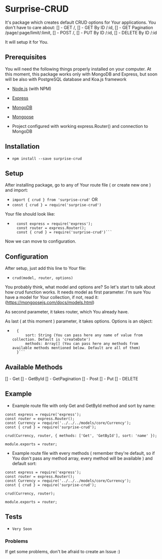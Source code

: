 # Surprise-CRUD

It's package which creates default CRUD options for Your applications. You don't have to care about:
[] - GET /,
[] - GET By ID /:id, 
[] - GET Pagination /page/:page/limit/:limit, 
[] - POST /, 
[] - PUT By ID /:id, 
[] - DELETE By ID /:id

It will setup it for You.

## Prerequisites

You will need the following things properly installed on your computer.
At this moment, this package works only with MongoDB and Express, but soon will be also with PostgreSQL database and Koa.js framework
* [Node.js](http://nodejs.org/) (with NPM)
* [Express](http://expressjs.com/)
* [MongoDB](http://mongodb.com/)
* [Mongoose](https://mongoosejs.com/)

* Project configured with working express.Router() and connection to MongoDB

## Installation

* `npm install --save surprise-crud`

## Setup
After installing package, go to any of Your route file ( or create new one ) and import: 
* `import { crud } from 'surprise-crud'`
OR 
* `const { crud } = require('surprise-crud')`

Your file should look like: 

* ```shell
	const express = require('express');
	const router = express.Router();
	const { crud } = require('surprise-crud')```

Now we can move to configuration.

## Configuration
After setup, just add this line to Your file: 
* `crud(model, router, options)`

You probably think, what model and options are? So let's start to talk about how crud function works.
It needs model as first parameter. I'm sure You have a model for Your collection, if not, read it: (https://mongoosejs.com/docs/models.html)

As second parameter, it takes router, which You already have.

As last ( at this moment ) parameter, it takes options. Options is an object: 
* ```shell
	{
		sort: String (You can pass here any name of value from collection. Default is 'createDate')
		methods: Array[] (You can pass here any methods from available methods mentioned below. Default are all of them)
	}```

## Available Methods
[] - Get
[] - GetById
[] - GetPagination
[] - Post
[] - Put
[] - DELETE

## Example
* Example route file with only Get and GetById method and sort by name: 

```
const express = require('express');
const router = express.Router();
const Currency = require('../../../models/core/Currency');
const { crud } = require('surprise-crud');

crud(Currency, router, { methods: ['Get', 'GetById'], sort: 'name' });

module.exports = router;
```

* Example route file with every methods ( remember they're default, so if You don't pass any method array, every method will be available ) and default sort: 

```
const express = require('express');
const router = express.Router();
const Currency = require('../../../models/core/Currency');
const { crud } = require('surprise-crud');

crud(Currency, router);

module.exports = router;

```

## Tests
* ```Very Soon```

### Problems
If get some problems, don't be afraid to create an Issue :) 